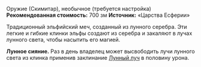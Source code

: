 Оружие (Скимитар), необычное (требуется настройка)
**Рекомендованная стоимость:** 700 зм
**Источник:** «Царства Есферии»

Традиционный эльфийский меч, созданный из лунного серебра. Эти легкие и гибкие клинки эльфы создают из серебра и закаляют в лучах лунного света, чтобы насытить его магией.

**Лунное сияние.** Раз в день владелец может высвободить лучи лунного света из клинка применив заклинание [Лунный луч](https://dnd.su/spells/146-moonbeam/) в половину урона.